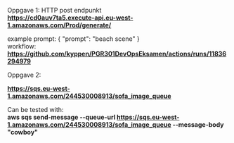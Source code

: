 

Oppgave 1:
HTTP post endpunkt<br />
**https://cd0auv7ta5.execute-api.eu-west-1.amazonaws.com/Prod/generate/**

example prompt:
{
    "prompt": "beach scene"
}
<br />
workflow: **https://github.com/kyppen/PGR301DevOpsEksamen/actions/runs/11836294979**

Oppgave 2:

**https://sqs.eu-west-1.amazonaws.com/244530008913/sofa_image_queue**
<br />

Can be tested with: <br />
**aws sqs send-message --queue-url https://sqs.eu-west-1.amazonaws.com/244530008913/sofa_image_queue --message-body "cowboy"**



